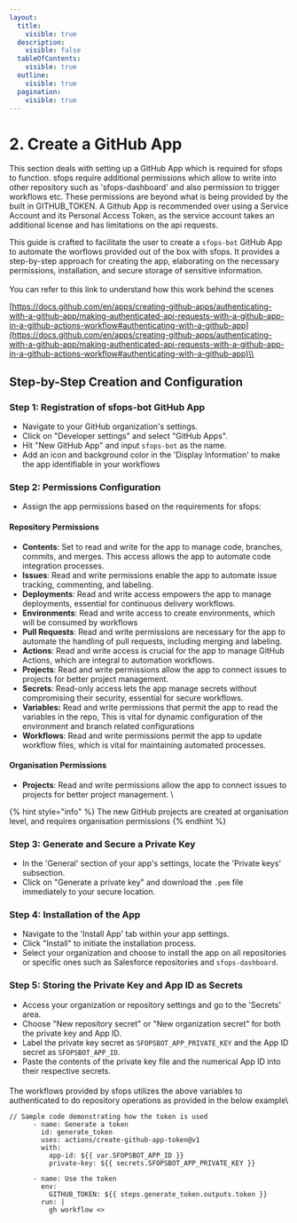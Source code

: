 ```yaml
---
layout:
  title:
    visible: true
  description:
    visible: false
  tableOfContents:
    visible: true
  outline:
    visible: true
  pagination:
    visible: true
---
```


# 2. Create a GitHub App

This section deals with setting up a GitHub App which is required for sfops to function. sfops require additional permissions which allow to write into other repository such as 'sfops-dashboard' and also permission to trigger workflows etc. These permissions are beyond what is being provided by the built in GITHUB\_TOKEN. A Github App is recommended over using a Service Account and its Personal Access Token, as the service account takes an additional license and has limitations on the api requests.

This guide is crafted to facilitate the user to create a `sfops-bot` GitHub App to automate the worflows provided out of the box with sfops. It provides a step-by-step approach for creating the app, elaborating on the necessary permissions, installation, and secure storage of sensitive information.\
\
You can refer to this link to understand how this work behind the scenes

[https://docs.github.com/en/apps/creating-github-apps/authenticating-with-a-github-app/making-authenticated-api-requests-with-a-github-app-in-a-github-actions-workflow#authenticating-with-a-github-app](https://docs.github.com/en/apps/creating-github-apps/authenticating-with-a-github-app/making-authenticated-api-requests-with-a-github-app-in-a-github-actions-workflow#authenticating-with-a-github-app)\\

## Step-by-Step Creation and Configuration

### **Step 1: Registration of sfops-bot GitHub App**

* Navigate to your GitHub organization's settings.
* Click on "Developer settings" and select "GitHub Apps".
* Hit "New GitHub App" and input `sfops-bot` as the name.
* Add an icon and background color in the 'Display Information' to make the app identifiable in your workflows

### **Step 2: Permissions Configuration**

* Assign the app permissions based on the requirements for sfops:

#### Repository Permissions

* **Contents**: Set to read and write for the app to manage code, branches, commits, and merges. This access allows the app to automate code integration processes.
* **Issues**: Read and write permissions enable the app to automate issue tracking, commenting, and labeling.
* **Deployments**: Read and write access empowers the app to manage deployments, essential for continuous delivery workflows.
* **Environments**: Read and write access to create environments, which will be consumed by workflows
* **Pull Requests**: Read and write permissions are necessary for the app to automate the handling of pull requests, including merging and labeling.
* **Actions**: Read and write access is crucial for the app to manage GitHub Actions, which are integral to automation workflows.
* **Projects**: Read and write permissions allow the app to connect issues to projects for better project management.
* **Secrets**: Read-only access lets the app manage secrets without compromising their security, essential for secure workflows.
* **Variables:** Read and write permissions that permit the app to read the variables in the repo, This is vital for dynamic configuration of the environment and branch related configurations
* **Workflows**: Read and write permissions permit the app to update workflow files, which is vital for maintaining automated processes.

#### Organisation Permissions

* **Projects**: Read and write permissions allow the app to connect issues to projects for better project management. \\

{% hint style="info" %}
The new GitHub projects are created at organisation level, and requires organisation permissions
{% endhint %}

### **Step 3: Generate and Secure a Private Key**

* In the 'General' section of your app's settings, locate the 'Private keys' subsection.
* Click on "Generate a private key" and download the `.pem` file immediately to your secure location.

### **Step 4: Installation of the App**

* Navigate to the 'Install App' tab within your app settings.
* Click "Install" to initiate the installation process.
* Select your organization and choose to install the app on all repositories or specific ones such as Salesforce repositories and `sfops-dashboard`.

### **Step 5: Storing the Private Key and App ID as Secrets**

* Access your organization or repository settings and go to the 'Secrets' area.
* Choose "New repository secret" or "New organization secret" for both the private key and App ID.
* Label the private key secret as `SFOPSBOT_APP_PRIVATE_KEY` and the App ID secret as `SFOPSBOT_APP_ID`.
* Paste the contents of the private key file and the numerical App ID into their respective secrets.

####

The workflows provided by sfops utilizes the above variables to authenticated to do repository operations as provided in the below example\\

```
// Sample code demonstrating how the token is used
      - name: Generate a token
        id: generate_token
        uses: actions/create-github-app-token@v1
        with:
          app-id: ${{ var.SFOPSBOT_APP_ID }}
          private-key: ${{ secrets.SFOPSBOT_APP_PRIVATE_KEY }}

      - name: Use the token
        env:
          GITHUB_TOKEN: ${{ steps.generate_token.outputs.token }}
        run: |
          gh workflow <>
```

